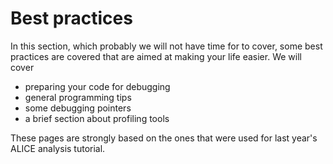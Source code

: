 # Best practices

In this section, which probably we will not have time for to cover, some best practices are covered that are aimed at making your life easier. We will cover

* preparing your code for debugging
* general programming tips 
* some debugging pointers
* a brief section about profiling tools

These pages are strongly based on the ones that were used for last year's ALICE analysis tutorial. 
